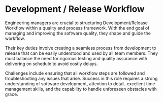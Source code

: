 # Development / Release Workflow

Engineering managers are crucial to structuring Development/Release Workflow within a quality and process framework. With the end goal of managing and improving the software quality, they shape and guide the workflow.

Their key duties involve creating a seamless process from development to release that can be easily understood and used by all team members. They must balance the need for rigorous testing and quality assurance with delivering on schedule to avoid costly delays.

Challenges include ensuring that all workflow steps are followed and troubleshooting any issues that arise. Success in this role requires a strong understanding of software development, attention to detail, excellent time management skills, and the capability to handle unforeseen obstacles with grace.